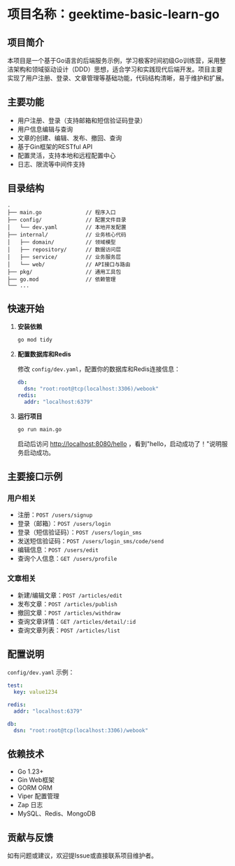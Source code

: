 # 项目名称：geektime-basic-learn-go

## 项目简介

本项目是一个基于Go语言的后端服务示例，学习极客时间初级Go训练营，采用整洁架构和领域驱动设计（DDD）思想，适合学习和实践现代后端开发。项目主要实现了用户注册、登录、文章管理等基础功能，代码结构清晰，易于维护和扩展。

## 主要功能

- 用户注册、登录（支持邮箱和短信验证码登录）
- 用户信息编辑与查询
- 文章的创建、编辑、发布、撤回、查询
- 基于Gin框架的RESTful API
- 配置灵活，支持本地和远程配置中心
- 日志、限流等中间件支持

## 目录结构

```
.
├── main.go              // 程序入口
├── config/              // 配置文件目录
│   └── dev.yaml         // 本地开发配置
├── internal/            // 业务核心代码
│   ├── domain/          // 领域模型
│   ├── repository/      // 数据访问层
│   ├── service/         // 业务服务层
│   └── web/             // API接口与路由
├── pkg/                 // 通用工具包
├── go.mod               // 依赖管理
└── ...
```

## 快速开始

1. **安装依赖**

   ```bash
   go mod tidy
   ```

2. **配置数据库和Redis**

   修改 `config/dev.yaml`，配置你的数据库和Redis连接信息：

   ```yaml
   db:
     dsn: "root:root@tcp(localhost:3306)/webook"
   redis:
     addr: "localhost:6379"
   ```

3. **运行项目**

   ```bash
   go run main.go
   ```

   启动后访问 [http://localhost:8080/hello](http://localhost:8080/hello) ，看到"hello，启动成功了！"说明服务启动成功。

## 主要接口示例

### 用户相关

- 注册：`POST /users/signup`
- 登录（邮箱）：`POST /users/login`
- 登录（短信验证码）：`POST /users/login_sms`
- 发送短信验证码：`POST /users/login_sms/code/send`
- 编辑信息：`POST /users/edit`
- 查询个人信息：`GET /users/profile`

### 文章相关

- 新建/编辑文章：`POST /articles/edit`
- 发布文章：`POST /articles/publish`
- 撤回文章：`POST /articles/withdraw`
- 查询文章详情：`GET /articles/detail/:id`
- 查询文章列表：`POST /articles/list`

## 配置说明

`config/dev.yaml` 示例：

```yaml
test:
  key: value1234

redis:
  addr: "localhost:6379"

db:
  dsn: "root:root@tcp(localhost:3306)/webook"
```

## 依赖技术

- Go 1.23+
- Gin Web框架
- GORM ORM
- Viper 配置管理
- Zap 日志
- MySQL、Redis、MongoDB

## 贡献与反馈

如有问题或建议，欢迎提Issue或直接联系项目维护者。 